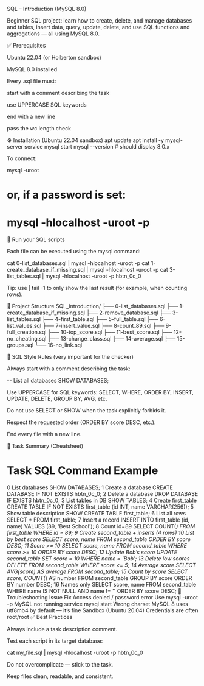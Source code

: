SQL – Introduction (MySQL 8.0)

Beginner SQL project: learn how to create, delete, and manage databases and tables, insert data, query, update, delete, and use SQL functions and aggregations — all using MySQL 8.0.

✅ Prerequisites

Ubuntu 22.04 (or Holberton sandbox)

MySQL 8.0 installed

Every .sql file must:

start with a comment describing the task

use UPPERCASE SQL keywords

end with a new line

pass the wc length check

⚙️ Installation (Ubuntu 22.04 sandbox)
apt update
apt install -y mysql-server
service mysql start
mysql --version  # should display 8.0.x


To connect:

mysql -uroot
# or, if a password is set:
# mysql -hlocalhost -uroot -p

🧪 Run your SQL scripts

Each file can be executed using the mysql command:

cat 0-list_databases.sql | mysql -hlocalhost -uroot -p
cat 1-create_database_if_missing.sql | mysql -hlocalhost -uroot -p
cat 3-list_tables.sql | mysql -hlocalhost -uroot -p hbtn_0c_0


Tip: use | tail -1 to only show the last result (for example, when counting rows).

📁 Project Structure
SQL_introduction/
├── 0-list_databases.sql
├── 1-create_database_if_missing.sql
├── 2-remove_database.sql
├── 3-list_tables.sql
├── 4-first_table.sql
├── 5-full_table.sql
├── 6-list_values.sql
├── 7-insert_value.sql
├── 8-count_89.sql
├── 9-full_creation.sql
├── 10-top_score.sql
├── 11-best_score.sql
├── 12-no_cheating.sql
├── 13-change_class.sql
├── 14-average.sql
├── 15-groups.sql
└── 16-no_link.sql

📝 SQL Style Rules (very important for the checker)

Always start with a comment describing the task:

-- List all databases
SHOW DATABASES;


Use UPPERCASE for SQL keywords:
SELECT, WHERE, ORDER BY, INSERT, UPDATE, DELETE, GROUP BY, AVG, etc.

Do not use SELECT or SHOW when the task explicitly forbids it.

Respect the requested order (ORDER BY score DESC, etc.).

End every file with a new line.

🧩 Task Summary (Cheatsheet)
#	Task	SQL Command Example
0	List databases	SHOW DATABASES;
1	Create a database	CREATE DATABASE IF NOT EXISTS hbtn_0c_0;
2	Delete a database	DROP DATABASE IF EXISTS hbtn_0c_0;
3	List tables in DB	SHOW TABLES;
4	Create first_table	CREATE TABLE IF NOT EXISTS first_table (id INT, name VARCHAR(256));
5	Show table description	SHOW CREATE TABLE first_table;
6	List all rows	SELECT * FROM first_table;
7	Insert a record	INSERT INTO first_table (id, name) VALUES (89, 'Best School');
8	Count id=89	SELECT COUNT(*) FROM first_table WHERE id = 89;
9	Create second_table + inserts	(4 rows)
10	List by best score	SELECT score, name FROM second_table ORDER BY score DESC;
11	Score >= 10	SELECT score, name FROM second_table WHERE score >= 10 ORDER BY score DESC;
12	Update Bob’s score	UPDATE second_table SET score = 10 WHERE name = 'Bob';
13	Delete low scores	DELETE FROM second_table WHERE score <= 5;
14	Average score	SELECT AVG(score) AS average FROM second_table;
15	Count by score	SELECT score, COUNT(*) AS number FROM second_table GROUP BY score ORDER BY number DESC;
16	Names only	SELECT score, name FROM second_table WHERE name IS NOT NULL AND name != '' ORDER BY score DESC;
🧯 Troubleshooting
Issue	Fix
Access denied / password error	Use mysql -uroot -p
MySQL not running	service mysql start
Wrong charset	MySQL 8 uses utf8mb4 by default — it’s fine
Sandbox (Ubuntu 20.04)	Credentials are often root/root
✅ Best Practices

Always include a task description comment.

Test each script in its target database:

cat my_file.sql | mysql -hlocalhost -uroot -p hbtn_0c_0


Do not overcomplicate — stick to the task.

Keep files clean, readable, and consistent.
